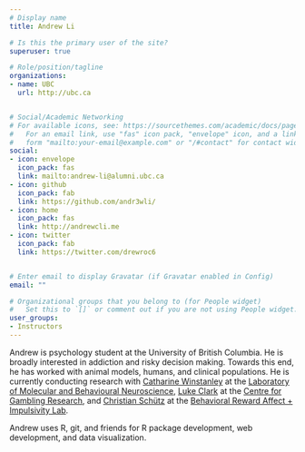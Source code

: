 ```yaml
---
# Display name
title: Andrew Li

# Is this the primary user of the site?
superuser: true

# Role/position/tagline
organizations:
- name: UBC
  url: http://ubc.ca


# Social/Academic Networking
# For available icons, see: https://sourcethemes.com/academic/docs/page-builder/#icons
#   For an email link, use "fas" icon pack, "envelope" icon, and a link in the
#   form "mailto:your-email@example.com" or "/#contact" for contact widget.
social:
- icon: envelope
  icon_pack: fas
  link: mailto:andrew-li@alumni.ubc.ca
- icon: github
  icon_pack: fab
  link: https://github.com/andr3wli/
- icon: home
  icon_pack: fas
  link: http://andrewcli.me
- icon: twitter
  icon_pack: fab
  link: https://twitter.com/drewroc6


# Enter email to display Gravatar (if Gravatar enabled in Config)
email: ""

# Organizational groups that you belong to (for People widget)
#   Set this to `[]` or comment out if you are not using People widget.  
user_groups:
- Instructors
---
```


Andrew is psychology student at the University of British Columbia. He is broadly interested in addiction and risky decision making. Towards this end, he has worked with animal models, humans, and clinical populations. He is currently conducting research with [Catharine Winstanley](https://psych.ubc.ca/profile/catharine-winstanley/) at the [Laboratory of Molecular and Behavioural Neuroscience](https://winstanleylab.psych.ubc.ca/), [Luke Clark](https://psych.ubc.ca/profile/luke-clark/) at the [Centre for Gambling Research](https://psych.ubc.ca/profile/luke-clark/), and [Christian Schütz](https://psychiatry.ubc.ca/person/christian-schutz/) at the [Behavioral Reward Affect + Impulsivity Lab](https://brainlab.med.ubc.ca). 

Andrew uses R, git, and friends for R package development, web development, and data visualization. 

